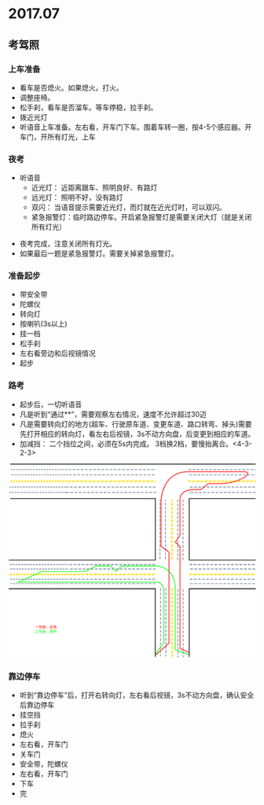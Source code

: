 # 2017.07

## 考驾照

### 上车准备
* 看车是否熄火。如果熄火。打火。
* 调整座椅。
* 松手刹，看车是否溜车。等车停稳，拉手刹。
* 拨近光灯
* 听语音上车准备。左右看，开车门下车。围着车转一圈，按4-5个感应器。开车门，开所有灯光，上车



### 夜考
+ 听语音
    - 近光灯： 近距离跟车、照明良好、有路灯
    - 远光灯： 照明不好，没有路灯
    - 双闪： 当语音提示需要近光灯，而灯就在近光灯时，可以双闪。
    - 紧急报警灯：临时路边停车。开启紧急报警灯是需要关闭大灯（就是关闭所有灯光）
* 夜考完成，注意关闭所有灯光。 
* 如果最后一题是紧急报警灯。需要关掉紧急报警灯。

### 准备起步
* 带安全带
* 陀螺仪
* 转向灯
* 按喇叭(3s以上)
* 挂一档
* 松手刹
* 左右看旁边和后视镜情况
* 起步

### 路考
* 起步后，一切听语音
* 凡是听到“通过**”，需要观察左右情况，速度不允许超过30迈
* 凡是需要转向灯的地方(超车、行驶原车道、变更车道、路口转弯、掉头)需要先打开相应的转向灯，看左右后视镜，3s不动方向盘，后变更到相应的车道。
* 加减挡： 二个挡位之间，必须在5s内完成。 3档换2档，要慢抬离合。<4-3-2-3>

![考试路线](./img/考试线路.png)

### 靠边停车
* 听到“靠边停车”后，打开右转向灯，左右看后视镜，3s不动方向盘，确认安全后靠边停车
* 挂空挡
* 拉手刹
* 熄火
* 左右看，开车门
* 关车门
* 安全带，陀螺仪
* 左右看，开车门
* 下车
* 完
